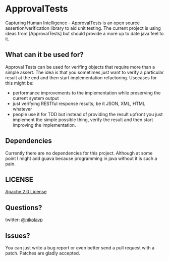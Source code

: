 ApprovalTests
==================
Capturing Human Intelligence - ApprovalTests is an open source assertion/verification library to aid unit testing. The current project is using ideas from [ApprovalTests] but should provide a more up to date java feel to it.

What can it be used for?
---

Approval Tests can be used for verifing objects that require more than a simple assert. The idea is that you sometimes just want to verify a particular result at the end and then start implementation refactoring. Usecases for this might be:


- performance improvements to the implementation while preserving the current system output
- just verifying RESTful response results, be it JSON, XML, HTML whatever
- people use it for TDD but instead of providing the result upfront you just implement the simple possible thing, verify the result and then start improving the implementation.

Dependencies
---
Currently there are no dependencies for this project. Although at some point I might add guava because programming in java without it is such a pain.

## LICENSE
[Apache 2.0 License](https://github.com/SignalR/SignalR/blob/master/LICENSE.md)


Questions?
---

twitter: [@nikolavp](https://twitter.com/#!/nikolavp)

Issues?
---
You can just write a bug report or even better send a pull request with a patch. Patches are gladly accepted.
